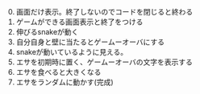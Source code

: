 0. 画面だけ表示。終了しないのでコードを閉じると終わる
1. ゲームができる画面表示と終了をつける
2. 伸びるsnakeが動く
3. 自分自身と壁に当たるとゲームーオーバにする
4. snakeが動いているように見える。
5. エサを初期時に置く、ゲームーオーバの文字を表示する
6. エサを食べると大きくなる
7. エサをランダムに動かす(完成)
